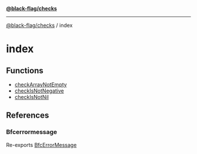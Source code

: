 [**@black-flag/checks**][1]

---

[@black-flag/checks][1] / index

# index

## Functions

- [checkArrayNotEmpty][2]
- [checkIsNotNegative][3]
- [checkIsNotNil][4]

## References

### Bfcerrormessage

Re-exports [BfcErrorMessage][5]

[1]: ../README.md
[2]: functions/checkArrayNotEmpty.md
[3]: functions/checkIsNotNegative.md
[4]: functions/checkIsNotNil.md
[5]: ../error/variables/BfcErrorMessage.md
